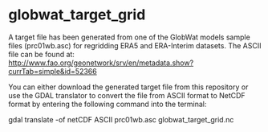 # globwat_target_grid
A target file has been generated from one of the GlobWat models sample files
(prc01wb.asc) for regridding ERA5 and ERA-Interim datasets. 
The ASCII file can be found at:
http://www.fao.org/geonetwork/srv/en/metadata.show?currTab=simple&id=52366

You can either download the generated target file from this repository or
use the GDAL translator to convert the file from ASCII format to NetCDF format 
by entering the following command into the terminal:

gdal translate -of netCDF ASCII prc01wb.asc globwat_target_grid.nc
